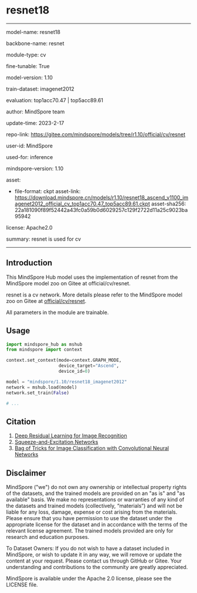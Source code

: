 # resnet18

---

model-name: resnet18

backbone-name: resnet

module-type: cv

fine-tunable: True

model-version: 1.10

train-dataset: imagenet2012

evaluation: top1acc70.47 | top5acc89.61

author: MindSpore team

update-time: 2023-2-17

repo-link: <https://gitee.com/mindspore/models/tree/r1.10/official/cv/resnet>

user-id: MindSpore

used-for: inference

mindspore-version: 1.10

asset:

-
    file-format: ckpt
    asset-link: <https://download.mindspore.cn/models/r1.10/resnet18_ascend_v1100_imagenet2012_official_cv_top1acc70.47_top5acc89.61.ckpt>
    asset-sha256: 22a181090f89f52442a43fc0a59b0d6029257c129f2722d11a25c9023ba95942

license: Apache2.0

summary: resnet is used for cv

---

## Introduction

This MindSpore Hub model uses the implementation of resnet from the MindSpore model zoo on Gitee at official/cv/resnet.

resnet is a cv network. More details please refer to the MindSpore model zoo on Gitee at [official/cv/resnet](https://gitee.com/mindspore/models/blob/r1.10/official/cv/resnet/README.md).

All parameters in the module are trainable.

## Usage

```python
import mindspore_hub as mshub
from mindspore import context

context.set_context(mode=context.GRAPH_MODE,
                    device_target="Ascend",
                    device_id=0)

model = "mindspore/1.10/resnet18_imagenet2012"
network = mshub.load(model)
network.set_train(False)

# ...
```

## Citation

1. [Deep Residual Learning for Image Recognition](https://arxiv.org/pdf/1512.03385.pdf)
2. [Squeeze-and-Excitation Networks](https://arxiv.org/pdf/1709.01507.pdf)
3. [Bag of Tricks for Image Classification with Convolutional Neural Networks](https://arxiv.org/pdf/1812.01187.pdf)

## Disclaimer

MindSpore ("we") do not own any ownership or intellectual property rights of the datasets, and the trained models are provided on an "as is" and "as available" basis. We make no representations or warranties of any kind of the datasets and trained models (collectively, “materials”) and will not be liable for any loss, damage, expense or cost arising from the materials. Please ensure that you have permission to use the dataset under the appropriate license for the dataset and in accordance with the terms of the relevant license agreement. The trained models provided are only for research and education purposes.

To Dataset Owners: If you do not wish to have a dataset included in MindSpore, or wish to update it in any way, we will remove or update the content at your request. Please contact us through GitHub or Gitee. Your understanding and contributions to the community are greatly appreciated.

MindSpore is available under the Apache 2.0 license, please see the LICENSE file.
